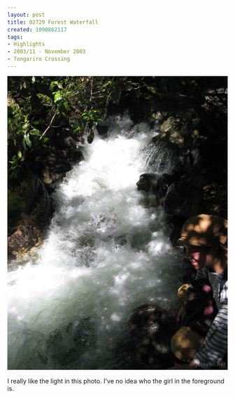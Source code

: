 ```yaml
---
layout: post
title: 02729 Forest Waterfall
created: 1090862117
tags:
- Highlights
- 2003/11 - November 2003
- Tongariro Crossing
---
```


<img src="/image/images/127_2729-928.jpg"/>

I really like the light in this photo.  I've no idea who the girl in the foreground is.
